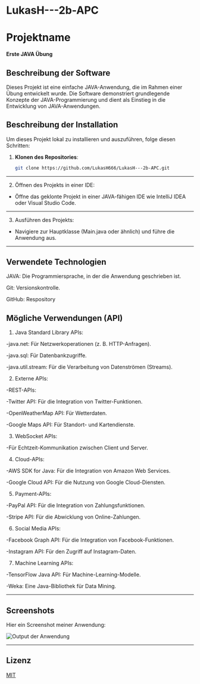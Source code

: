 # LukasH---2b-APC
# Projektname

**Erste JAVA Übung**

## Beschreibung der Software

Dieses Projekt ist eine einfache JAVA-Anwendung, die im Rahmen einer Übung entwickelt wurde. Die Software demonstriert grundlegende Konzepte der JAVA-Programmierung und dient als Einstieg in die Entwicklung von JAVA-Anwendungen.

## Beschreibung der Installation

Um dieses Projekt lokal zu installieren und auszuführen, folge diesen Schritten:
1. **Klonen des Repositories**:
   ```bash
   git clone https://github.com/LukasH666/LukasH---2b-APC.git
---------------------------------------------------------------------------------------
2. Öffnen des Projekts in einer IDE:

- Öffne das geklonte Projekt in einer JAVA-fähigen IDE wie IntelliJ IDEA oder Visual Studio Code.
---------------------------------------------------------------------------------------
3. Ausführen des Projekts:

- Navigiere zur Hauptklasse (Main.java oder ähnlich) und führe die Anwendung aus.
---------------------------------------------------------------------------------------
## Verwendete Technologien

JAVA: Die Programmiersprache, in der die Anwendung geschrieben ist.

Git: Versionskontrolle.

GitHub: Respository

## Mögliche Verwendungen (API)

1. Java Standard Library APIs:

-java.net: Für Netzwerkoperationen (z. B. HTTP-Anfragen).

-java.sql: Für Datenbankzugriffe.

-java.util.stream: Für die Verarbeitung von Datenströmen (Streams).

2. Externe APIs:

-REST-APIs:

-Twitter API: Für die Integration von Twitter-Funktionen.

-OpenWeatherMap API: Für Wetterdaten.

-Google Maps API: Für Standort- und Kartendienste.

3. WebSocket APIs:

-Für Echtzeit-Kommunikation zwischen Client und Server.

4. Cloud-APIs:

-AWS SDK for Java: Für die Integration von Amazon Web Services.

-Google Cloud API: Für die Nutzung von Google Cloud-Diensten.

5. Payment-APIs:

-PayPal API: Für die Integration von Zahlungsfunktionen.

-Stripe API: Für die Abwicklung von Online-Zahlungen.

6. Social Media APIs:

-Facebook Graph API: Für die Integration von Facebook-Funktionen.

-Instagram API: Für den Zugriff auf Instagram-Daten.

7. Machine Learning APIs:

-TensorFlow Java API: Für Machine-Learning-Modelle.

-Weka: Eine Java-Bibliothek für Data Mining.

---------------------------------------------------------------------------
## Screenshots

Hier ein Screenshot meiner Anwendung:

![Output der Anwendung](Screenshot_VSC.png)

----------------------------------------------------------------------------
## Lizenz

[MIT](https://choosealicense.com/licenses/mit/)

